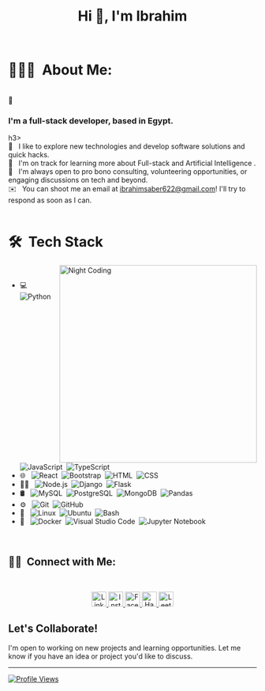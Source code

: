 <h1 align="center">Hi 👋, I'm Ibrahim</h1>

<br>
<h1>👨🏻‍💻 &nbsp;About Me:</h1> <br>
👋 &nbsp; <h3>I'm a full-stack developer, based in Egypt.</h3>h3> <br>
🤖 &nbsp; I like to explore new technologies and develop software solutions and quick hacks.<br>
🌱 &nbsp; I'm on track for learning more about Full-stack and Artificial Intelligence .<br>
💬 &nbsp; I'm always open to pro bono consulting, volunteering opportunities, or engaging discussions on tech and beyond.<br>
✉️ &nbsp; You can shoot me an email at <a href="mailto:ibrahimsaber622@gmail.com">ibrahimsaber622@gmail.com</a>! I'll try to respond as soon as I can.<br>
<!--📄 &nbsp;Please have a look at my [Résumé](https://www.ibra.com/resume.html) for more details about me. I'm open to feedback and suggestions!-->

<br>
<h1>🛠 &nbsp;Tech Stack</h1>
<!-- <img alt="Night Coding" src="https://raw.githubusercontent.com/AVS1508/AVS1508/master/assets/Night-Coding.gif" align="right"/> -->
<img alt="Night Coding" src="https://user-images.githubusercontent.com/74038190/225813708-98b745f2-7d22-48cf-9150-083f1b00d6c9.gif" align="right" width="400"/> <br>


- 💻 &nbsp;
  ![Python](https://img.shields.io/badge/Python-000000?style=flat&logo=python&logoColor=white)&nbsp;
  ![JavaScript](https://img.shields.io/badge/JavaScript-000000?style=flat&logo=javascript&logoColor=white)&nbsp;
  ![TypeScript](https://img.shields.io/badge/TypeScript-000000?style=flat&logo=typescript&logoColor=white)&nbsp;
- 🌐 &nbsp;
  ![React](https://img.shields.io/badge/React-000000?style=flat&logo=react&logoColor=white)&nbsp;
  ![Bootstrap](https://img.shields.io/badge/Bootstrap-000000?style=flat&logo=bootstrap&logoColor=white)&nbsp;
  ![HTML](https://img.shields.io/badge/HTML-000000?style=flat&logo=html5&logoColor=white)&nbsp;
  ![CSS](https://img.shields.io/badge/CSS-000000?style=flat&logo=css3&logoColor=white)
- 👨‍💻 &nbsp;
  ![Node.js](https://img.shields.io/badge/Node.js-000000?style=flat&logo=node.js&logoColor=white)&nbsp;
  ![Django](https://img.shields.io/badge/Django-000000?style=flat&logo=django&logoColor=white)&nbsp;
  ![Flask](https://img.shields.io/badge/Flask-000000?style=flat&logo=flask&logoColor=white)
- 🛢 &nbsp;
  ![MySQL](https://img.shields.io/badge/MySQL-000000?style=flat&logo=mysql&logoColor=white)&nbsp;
  ![PostgreSQL](https://img.shields.io/badge/PostgreSQL-000000?style=flat&logo=postgresql&logoColor=white)&nbsp;
  ![MongoDB](https://img.shields.io/badge/MongoDB-000000?style=flat&logo=mongodb&logoColor=white)&nbsp;
  ![Pandas](https://img.shields.io/badge/Pandas-000000?style=flat&logo=pandas&logoColor=white)&nbsp;
  <!-- ![Numpy](https://img.shields.io/badge/Numpy-000000?style=flat&logo=numpy&logoColor=white) -->
- ⚙️ &nbsp;
  ![Git](https://img.shields.io/badge/Git-000000?style=flat&logo=git&logoColor=white)&nbsp;
  ![GitHub](https://img.shields.io/badge/GitHub-000000?style=flat&logo=github&logoColor=white)
- 🐧 &nbsp;
  ![Linux](https://img.shields.io/badge/Linux-000000?style=flat&logo=linux&logoColor=white)&nbsp;
  ![Ubuntu](https://img.shields.io/badge/Ubuntu-000000?style=flat&logo=ubuntu&logoColor=white)&nbsp;
  ![Bash](https://img.shields.io/badge/Bash-000000?style=flat&logo=gnu-bash&logoColor=white)
- 🔧 &nbsp;
  ![Docker](https://img.shields.io/badge/Docker-000000?style=flat&logo=docker&logoColor=white)&nbsp;
  ![Visual Studio Code](https://img.shields.io/badge/Visual_Studio_Code-000000?style=flat&logo=visual-studio-code&logoColor=white)&nbsp;
  ![Jupyter Notebook](https://img.shields.io/badge/Jupyter_Notebook-000000?style=flat&logo=jupyter&logoColor=white)
<br>
<!-- <h1>📊 &nbsp;GitHub Stats</h1> -->
<!-- <p align="center"> <a href="https://github.com/ibrahimsaber1"><img src="https://github-readme-stats.vercel.app/api?username=ibrahimsaber1&show_icons=true&theme=radical" alt="Ibrahim's GitHub Stats"/></a>
<!-- <a href="https://github.com/ibrahimsaber1"> <img src="https://github-readme-stats.vercel.app/api/top-langs/?username=ibrahimsaber1&layout=compact&theme=radical" alt="Ibrahim's Top Languages"/> </a> </p> --> 


<h2>🤝🏻 &nbsp;Connect with Me:</h2> <br>

<p align="center">
  <a href="https://www.linkedin.com/in/ibrahim1saber/" target="blank">
    <img src="https://img.shields.io/badge/LinkedIn-000000?style=flat&logo=linkedin&logoColor=white" alt="LinkedIn" height="30" />
  </a>
  <a href="https://www.instagram.com/ibrahimsabe.r/" target="blank">
    <img src="https://img.shields.io/badge/Instagram-000000?style=flat&logo=instagram&logoColor=white" alt="Instagram" height="30" />
  </a>
  <a href="https://www.facebook.com/ibrahim1saber/" target="blank">
    <img src="https://img.shields.io/badge/Facebook-000000?style=flat&logo=facebook&logoColor=white" alt="Facebook" height="30" />
  </a>
  <a href="https://www.hackerrank.com/profile/ibrahimsaber622" target="blank">
    <img src="https://img.shields.io/badge/Hackerrank-000000?style=flat&logo=hackerrank&logoColor=white" alt="Hackerrank" height="30" />
  </a>
  <a href="https://leetcode.com/u/ibrahimsaber622/" target="blank">
    <img src="https://img.shields.io/badge/LeetCode-000000?style=flat&logo=leetcode&logoColor=white" alt="LeetCode" height="30" />
  </a>
  <!-- <a href="" target="blank">
    <img src="https://img.shields.io/badge/Twitter-000000?style=flat&logo=twitter&logoColor=white" alt="Twitter" height="30"/>
  </a> -->
</p>

## Let's Collaborate!

I'm open to working on new projects and learning opportunities. Let me know if you have an idea or project you'd like to discuss.

---

[![Profile Views](https://komarev.com/ghpvc/?username=ibrahimsaber1&color=brightgreen)](https://github.com/ibrahimsaber1)
